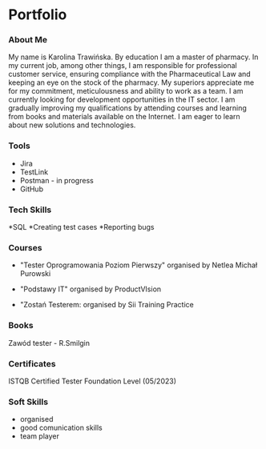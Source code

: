 # Portfolio
### About Me
My name is Karolina Trawińska. By education I am a master of pharmacy. In my current job, among other things, I am responsible for
professional customer service, ensuring compliance with the Pharmaceutical Law and keeping an eye on
the stock of the pharmacy. My superiors appreciate me for my commitment, meticulousness and ability to
work as a team. I am currently looking for development opportunities in the IT sector. I am gradually
improving my qualifications by attending courses and learning from books and materials available on the
Internet. I am eager to learn about new solutions and technologies.

### Tools
* Jira
* TestLink
* Postman - in progress
* GitHub

### Tech Skills
*SQL
*Creating test cases
*Reporting bugs

### Courses
* "Tester Oprogramowania Poziom Pierwszy"
organised by Netlea Michał Purowski

* "Podstawy IT"
organised by ProductVIsion

* "Zostań Testerem:
organised by Sii Training Practice

### Books
Zawód tester - R.Smilgin

### Certificates 
ISTQB Certified Tester Foundation Level (05/2023)

### Soft Skills
* organised
* good comunication skills
* team player
